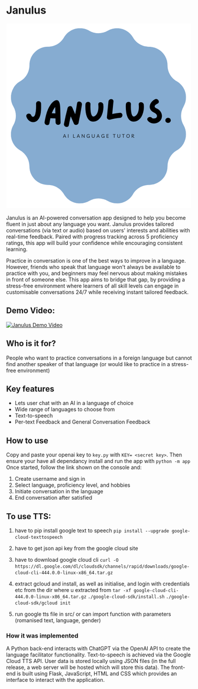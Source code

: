 # Janulus
![](https://github.com/bri-maybe/two-hackathon-2023/blob/main/JA.png)

Janulus is an AI-powered conversation app designed to help you become fluent in just about any language you want. Janulus provides tailored conversations (via text or audio) based on users' interests and abilities with real-time feedback. Paired with progress tracking across 5 proficiency ratings, this app will build your confidence while encouraging consistent learning.

Practice in conversation is one of the best ways to improve in a language. However, friends who speak that language won't always be available to practice with you, and beginners may feel nervous about making mistakes in front of someone else. This app aims to bridge that gap, by providing a stress-free environment where learners of all skill levels can engage in customisable conversations 24/7 while receiving instant tailored feedback.

## Demo Video:
[![Janulus Demo Video](https://i.ytimg.com/vi/--PJx-rJRX4/maxresdefault.jpg)](https://youtu.be/--PJx-rJRX4?si=JDDiYIa0liuJ-SzH "Janulus Demo Video")

## Who is it for?
People who want to practice conversations in a foreign language but cannot find another speaker of that language (or would like to practice in a stress-free environment)

## Key features
- Lets user chat with an AI in a language of choice
- Wide range of languages to choose from
- Text-to-speech
- Per-text Feedback and General Conversation Feedback

## How to use
Copy and paste your openai key to `key.py` with `KEY= <secret key>`.
Then ensure your have all dependancy install and run the app with `python -m app`
Once started, follow the link shown on the console and:

1. Create username and sign in
2. Select language, proficiency level, and hobbies
3. Initiate conversation in the language
4. End conversation after satisfied

## To use TTS:
1. have to pip install google text to speech
    `pip install --upgrade google-cloud-texttospeech`
2. have to get json api key
    from the google cloud site
3. have to download google cloud cli
    `curl -O https://dl.google.com/dl/cloudsdk/channels/rapid/downloads/google-cloud-cli-444.0.0-linux-x86_64.tar.gz`
    
4. extract gcloud and install, as well as initialise, and login with credentials etc from the dir where u extracted from
    `tar -xf google-cloud-cli-444.0.0-linux-x86_64.tar.gz`
    `./google-cloud-sdk/install.sh`
    `./google-cloud-sdk/gcloud init`
5. run google tts file in src/ or can import function with parameters (romanised text, language, gender)


### How it was implemented
A Python back-end interacts with ChatGPT via the OpenAI API to create the language facilitator functionality. Text-to-speech is achieved via the Google Cloud TTS API. User data is stored locally using JSON files (in the full release, a web server will be hosted which will store this data). The front-end is built using Flask, JavaScript, HTML and CSS which provides an interface to interact with the application.


